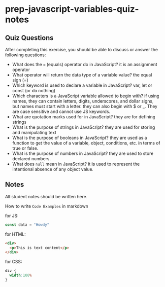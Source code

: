 # prep-javascript-variables-quiz-notes

## Quiz Questions

After completing this exercise, you should be able to discuss or answer the following questions:

- What does the `=` (equals) operator do in JavaScript?
it is an assignment operator
- What operator will return the data type of a variable value?
the equal sign (=)
- Which keyword is used to declare a variable in JavaScript?
var, let or const (or do nothing)
- Which characters is a JavaScript variable allowed to begin with?
if using names, they can contain letters, digits, underscores, and dollar signs, but names must start with a letter. they can also begin with $ or _. They are case sensitive and cannot use JS keywords.
- What are quotation marks used for in JavaScript?
they are for defining strings
- What is the purpose of strings in JavaScript?
they are used for storing and manipulating text
- What is the purpose of booleans in JavaScript?
they are used as a function to get the value of a variable, object, conditions, etc. in terms of true or false.
- What is the purpose of numbers in JavaScript?
they are used to store declared numbers.
- What does `null` mean in JavaScript?
it is used to represent the intentional absence of any object value.

## Notes

All student notes should be written here.


How to write `Code Examples` in markdown

for JS:
```javascript
const data = "Howdy"
```

for HTML:
```html
<div>
  <p>This is text content</p>
</div>
```

for CSS:
```css
div {
  width:100%
}
```
